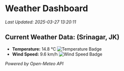 
# Weather Dashboard

_Last Updated: 2025-03-27 13:20:11_

## Current Weather Data: (Srinagar, JK)
- **Temperature:** 14.8 °C ![Temperature Badge](https://img.shields.io/badge/Temperature-Low%20Temp-blue)
- **Wind Speed:** 9.6 km/h ![Wind Speed Badge](https://img.shields.io/badge/Wind%20Speed-Light%20Wind-blue)

*Powered by Open-Meteo API*

